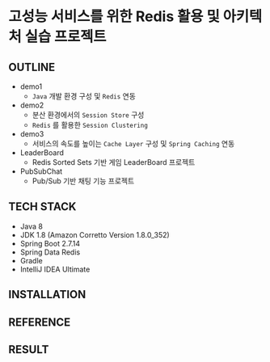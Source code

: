 # 고성능 서비스를 위한 Redis 활용 및 아키텍처 실습 프로젝트

## OUTLINE
- demo1
  - `Java` 개발 환경 구성 및 `Redis` 연동
- demo2
  - 분산 환경에서의 `Session Store` 구성
  - `Redis` 를 활용한 `Session Clustering`
- demo3
  - 서비스의 속도를 높이는 `Cache Layer` 구성 및 `Spring Caching` 연동
- LeaderBoard
  - Redis Sorted Sets 기반 게임 LeaderBoard 프로젝트
- PubSubChat
  - Pub/Sub 기반 채팅 기능 프로젝트

## TECH STACK
- Java 8
- JDK 1.8 (Amazon Corretto Version 1.8.0_352)
- Spring Boot 2.7.14
- Spring Data Redis
- Gradle
- IntelliJ IDEA Ultimate

## INSTALLATION

## REFERENCE

## RESULT